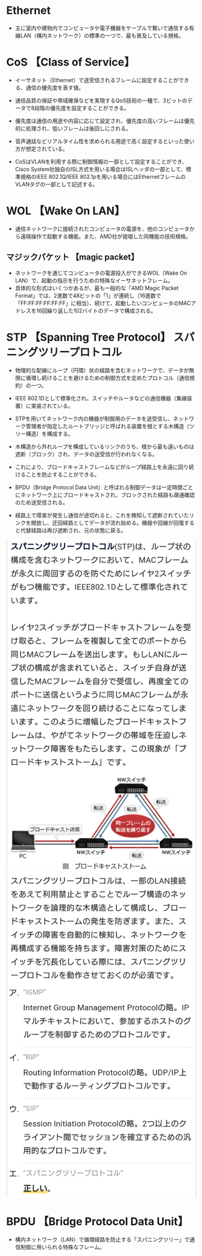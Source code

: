 # Ethernet
- 主に室内や建物内でコンピュータや電子機器をケーブルで繋いで通信する有線LAN（構内ネットワーク）の標準の一つで、最も普及している規格。

# CoS 【Class of Service】
- イーサネット（Ethernet）で送受信されるフレームに設定することができる、通信の優先度を表す値。
- 通信品質の保証や帯域確保などを実現するQoS技術の一種で、3ビットのデータで8段階の優先度を設定することができる。
- 優先度は通信の用途や内容に応じて設定され、優先度の高いフレームは優先的に処理され、低いフレームは後回しにされる。
- 音声通話などリアルタイム性を求められる用途で高く設定するといった使い方が想定されている。

- CoSはVLANを利用する際に制御情報の一部として設定することができ、Cisco System社独自のISL方式を用いる場合はISLヘッダの一部として、標準規格のIEEE 802.1Q/IEEE 802.1pを用いる場合にはEthernetフレームのVLANタグの一部として記述する。


# WOL 【Wake On LAN】
- 通信ネットワークに接続されたコンピュータの電源を、他のコンピュータから遠隔操作で起動する機能。また、AMD社が提唱した同機能の技術規格。

## マジックパケット 【magic packet】
- ネットワークを通じてコンピュータの電源投入ができるWOL（Wake On LAN）で、起動の指示を行うための特殊なイーサネットフレーム。
- 具体的な形式はいくつかあるが、最も一般的な「AMD Magic Packet Format」では、2進数で48ビットの「1」が連続し（16進数で「FF:FF:FF:FF:FF:FF」に相当）、続けて、起動したいコンピュータのMACアドレスを16回繰り返した102バイトのデータで構成される。



# STP 【Spanning Tree Protocol】 スパニングツリープロトコル
- 物理的な配線にループ（円環）状の経路を含むネットワークで、データが無限に循環し続けることを避けるための制御方式を定めたプロトコル（通信規約）の一つ。
- IEEE 802.1Dとして標準化され、スイッチやルータなどの通信機器（集線装置）に実装されている。

- STPを用いてネットワーク内の機器が制御用のデータを送受信し、ネットワーク管理者が指定したルートブリッジと呼ばれる装置を根とする木構造（ツリー構造）を構成する。
- 木構造から外れループを構成しているリンクのうち、根から最も遠いものは遮断（ブロック）され、データの送受信が行われなくなる。
- これにより、ブロードキャストフレームなどがループ経路上を永遠に回り続けることを防止することができる。


- BPDU（Bridge Protocol Data Unit）と呼ばれる制御データは一定時間ごとにネットワーク上にブロードキャストされ、ブロックされた経路も疎通確認のため送受信される。
- 経路上で障害が発生し通信が途切れると、これを検知して遮断されていたリンクを開放し、迂回経路としてデータが流れ始める。機器や回線が回復すると代替経路は再び遮断され、元の状態に戻る。


![](../../PICTURE/Ethernet/STP_01.png)
![](../../PICTURE/Ethernet/STP_02.png)


# BPDU 【Bridge Protocol Data Unit】
- 構内ネットワーク（LAN）で循環経路を防止する「スパニングツリー」で通信制御に用いられる特殊なフレーム。
